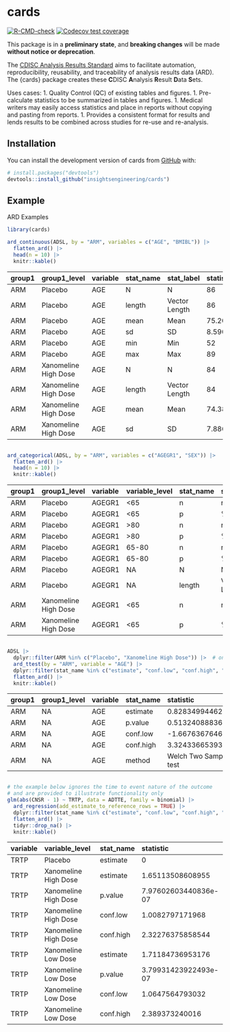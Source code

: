 
<!-- README.md is generated from README.Rmd. Please edit that file -->

# cards

<!-- badges: start -->

[![R-CMD-check](https://github.com/insightsengineering/cards/actions/workflows/R-CMD-check.yaml/badge.svg)](https://github.com/insightsengineering/cards/actions/workflows/R-CMD-check.yaml)
[![Codecov test
coverage](https://codecov.io/gh/insightsengineering/cards/branch/main/graph/badge.svg)](https://app.codecov.io/gh/insightsengineering/cards?branch=main)
<!-- badges: end -->

This package is in a **preliminary state**, and **breaking changes**
will be made **without notice or deprecation**.

The [CDISC Analysis Results
Standard](https://www.cdisc.org/standards/foundational/analysis-results-standards)
aims to facilitate automation, reproducibility, reusability, and
traceability of analysis results data (ARD). The {cards} package creates
these **C**DISC **A**nalysis **R**esult **D**ata **S**ets.

Uses cases: 1. Quality Control (QC) of existing tables and figures. 1.
Pre-calculate statistics to be summarized in tables and figures. 1.
Medical writers may easily access statistics and place in reports
without copying and pasting from reports. 1. Provides a consistent
format for results and lends results to be combined across studies for
re-use and re-analysis.

## Installation

You can install the development version of cards from
[GitHub](https://github.com/) with:

``` r
# install.packages("devtools")
devtools::install_github("insightsengineering/cards")
```

## Example

ARD Examples

``` r
library(cards)

ard_continuous(ADSL, by = "ARM", variables = c("AGE", "BMIBL")) |> 
  flatten_ard() |> 
  head(n = 10) |> 
  knitr::kable()
```

| group1 | group1_level         | variable | stat_name | stat_label    | statistic        | warning | error |
|:-------|:---------------------|:---------|:----------|:--------------|:-----------------|:--------|:------|
| ARM    | Placebo              | AGE      | N         | N             | 86               | NA      | NA    |
| ARM    | Placebo              | AGE      | length    | Vector Length | 86               | NA      | NA    |
| ARM    | Placebo              | AGE      | mean      | Mean          | 75.2093023255814 | NA      | NA    |
| ARM    | Placebo              | AGE      | sd        | SD            | 8.59016712714193 | NA      | NA    |
| ARM    | Placebo              | AGE      | min       | Min           | 52               | NA      | NA    |
| ARM    | Placebo              | AGE      | max       | Max           | 89               | NA      | NA    |
| ARM    | Xanomeline High Dose | AGE      | N         | N             | 84               | NA      | NA    |
| ARM    | Xanomeline High Dose | AGE      | length    | Vector Length | 84               | NA      | NA    |
| ARM    | Xanomeline High Dose | AGE      | mean      | Mean          | 74.3809523809524 | NA      | NA    |
| ARM    | Xanomeline High Dose | AGE      | sd        | SD            | 7.88609384869824 | NA      | NA    |

``` r

ard_categorical(ADSL, by = "ARM", variables = c("AGEGR1", "SEX")) |> 
  flatten_ard() |> 
  head(n = 10) |> 
  knitr::kable()
```

| group1 | group1_level         | variable | variable_level | stat_name | stat_label    | statistic         | warning | error |
|:-------|:---------------------|:---------|:---------------|:----------|:--------------|:------------------|:--------|:------|
| ARM    | Placebo              | AGEGR1   | \<65           | n         | n             | 14                | NA      | NA    |
| ARM    | Placebo              | AGEGR1   | \<65           | p         | %             | 0.162790697674419 | NA      | NA    |
| ARM    | Placebo              | AGEGR1   | \>80           | n         | n             | 30                | NA      | NA    |
| ARM    | Placebo              | AGEGR1   | \>80           | p         | %             | 0.348837209302326 | NA      | NA    |
| ARM    | Placebo              | AGEGR1   | 65-80          | n         | n             | 42                | NA      | NA    |
| ARM    | Placebo              | AGEGR1   | 65-80          | p         | %             | 0.488372093023256 | NA      | NA    |
| ARM    | Placebo              | AGEGR1   | NA             | N         | N             | 86                | NA      | NA    |
| ARM    | Placebo              | AGEGR1   | NA             | length    | Vector Length | 86                | NA      | NA    |
| ARM    | Xanomeline High Dose | AGEGR1   | \<65           | n         | n             | 11                | NA      | NA    |
| ARM    | Xanomeline High Dose | AGEGR1   | \<65           | p         | %             | 0.130952380952381 | NA      | NA    |

``` r

ADSL |>
  dplyr::filter(ARM %in% c("Placebo", "Xanomeline High Dose")) |>  # only only two groups for a t-test
  ard_ttest(by = "ARM", variable = "AGE") |> 
  dplyr::filter(stat_name %in% c("estimate", "conf.low", "conf.high", "p.value", "method")) |> 
  flatten_ard() |> 
  knitr::kable()
```

| group1 | group1_level | variable | stat_name | statistic               | warning | error |
|:-------|:-------------|:---------|:----------|:------------------------|:--------|:------|
| ARM    | NA           | AGE      | estimate  | 0.828349944629011       | NA      | NA    |
| ARM    | NA           | AGE      | p.value   | 0.513240888362863       | NA      | NA    |
| ARM    | NA           | AGE      | conf.low  | -1.66763676468001       | NA      | NA    |
| ARM    | NA           | AGE      | conf.high | 3.32433665393803        | NA      | NA    |
| ARM    | NA           | AGE      | method    | Welch Two Sample t-test | NA      | NA    |

``` r

# the example below ignores the time to event nature of the outcome
# and are provided to illustrate functionality only
glm(abs(CNSR - 1) ~ TRTP, data = ADTTE, family = binomial) |>
  ard_regression(add_estimate_to_reference_rows = TRUE) |> 
  dplyr::filter(stat_name %in% c("estimate", "conf.low", "conf.high", "p.value")) |> 
  flatten_ard() |> 
  tidyr::drop_na() |>
  knitr::kable()
```

| variable | variable_level       | stat_name | statistic            |
|:---------|:---------------------|:----------|:---------------------|
| TRTP     | Placebo              | estimate  | 0                    |
| TRTP     | Xanomeline High Dose | estimate  | 1.65113508608955     |
| TRTP     | Xanomeline High Dose | p.value   | 7.97602603440836e-07 |
| TRTP     | Xanomeline High Dose | conf.low  | 1.0082797171968      |
| TRTP     | Xanomeline High Dose | conf.high | 2.32276375858544     |
| TRTP     | Xanomeline Low Dose  | estimate  | 1.71184736953176     |
| TRTP     | Xanomeline Low Dose  | p.value   | 3.79931423922493e-07 |
| TRTP     | Xanomeline Low Dose  | conf.low  | 1.0647564793032      |
| TRTP     | Xanomeline Low Dose  | conf.high | 2.389373240016       |
